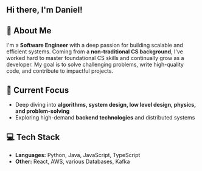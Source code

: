 ## Hi there, I'm Daniel! 

## 🚀 About Me
I'm a **Software Engineer** with a deep passion for building scalable and efficient systems. Coming from a **non-traditional CS background**, I've worked hard to master foundational CS skills and continually grow as a developer. My goal is to solve challenging problems, write high-quality code, and contribute to impactful projects.

## 🎯 Current Focus
- Deep diving into **algorithms, system design, low level design, physics, and problem-solving**
- Exploring high-demand **backend technologies** and distributed systems

## 💻 Tech Stack
- **Languages:** Python, Java, JavaScript, TypeScript
- **Other:** React, AWS, various Databases, Kafka
